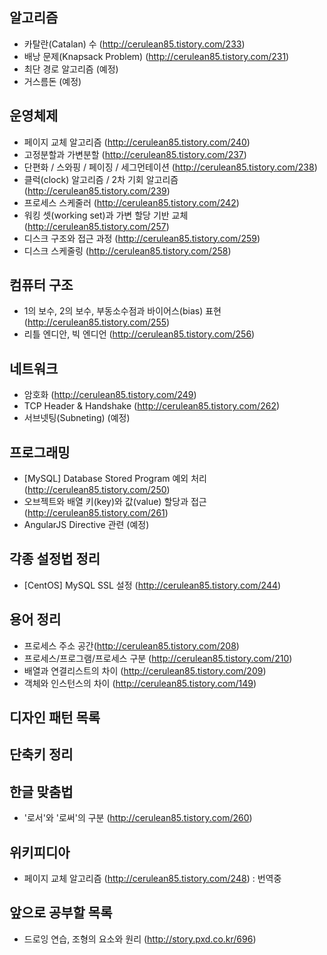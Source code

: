 **알고리즘**
-
- 카탈란(Catalan) 수 (http://cerulean85.tistory.com/233)
- 배낭 문제(Knapsack Problem) (http://cerulean85.tistory.com/231)
- 최단 경로 알고리즘 (예정)
- 거스름돈 (예정)

**운영체제**
-
- 페이지 교체 알고리즘 (http://cerulean85.tistory.com/240)
- 고정분할과 가변분할 (http://cerulean85.tistory.com/237)
- 단편화 / 스와핑 / 페이징 / 세그먼테이션 (http://cerulean85.tistory.com/238)
- 클럭(clock) 알고리즘 / 2차 기회 알고리즘 (http://cerulean85.tistory.com/239)
- 프로세스 스케줄러 (http://cerulean85.tistory.com/242)
- 워킹 셋(working set)과 가변 할당 기반 교체  (http://cerulean85.tistory.com/257)
- 디스크 구조와 접근 과정 (http://cerulean85.tistory.com/259)
- 디스크 스케줄링 (http://cerulean85.tistory.com/258)

**컴퓨터 구조**
-
- 1의 보수, 2의 보수, 부동소수점과 바이어스(bias) 표현 (http://cerulean85.tistory.com/255)
- 리틀 엔디안, 빅 엔디언 (http://cerulean85.tistory.com/256)

**네트워크**
- 
- 암호화 (http://cerulean85.tistory.com/249)
- TCP Header & Handshake (http://cerulean85.tistory.com/262)
- 서브넷팅(Subneting) (예정)

**프로그래밍**
-
- [MySQL] Database Stored Program 예외 처리 (http://cerulean85.tistory.com/250)
- 오브젝트와 배열 키(key)와 값(value) 할당과 접근 (http://cerulean85.tistory.com/261)
- AngularJS Directive 관련 (예정)

**각종 설정법 정리**
-
- [CentOS] MySQL SSL 설정 (http://cerulean85.tistory.com/244)

**용어 정리**
-
- 프로세스 주소 공간(http://cerulean85.tistory.com/208)
- 프로세스/프로그램/프로세스 구분 (http://cerulean85.tistory.com/210)
- 배열과 연결리스트의 차이 (http://cerulean85.tistory.com/209)
- 객체와 인스턴스의 차이 (http://cerulean85.tistory.com/149)

**디자인 패턴 목록**
-

**단축키 정리**
-

**한글 맞춤법**
- 
- '로서'와 '로써'의 구분 (http://cerulean85.tistory.com/260)

**위키피디아**
-
- 페이지 교체 알고리즘 (http://cerulean85.tistory.com/248) : 번역중

**앞으로 공부할 목록**
-
- 드로잉 연습, 조형의 요소와 원리 (http://story.pxd.co.kr/696)
